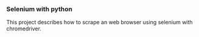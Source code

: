 ### Selenium with python
This project describes how to scrape an web browser using selenium with  chromedriver. 